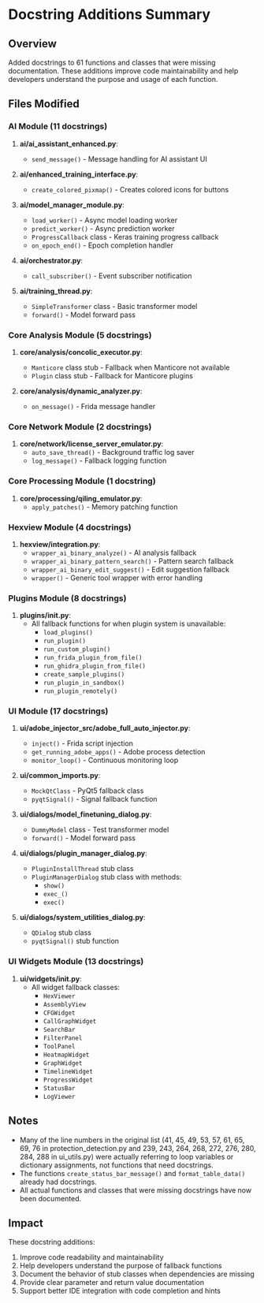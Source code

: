 # Docstring Additions Summary

## Overview
Added docstrings to 61 functions and classes that were missing documentation. These additions improve code maintainability and help developers understand the purpose and usage of each function.

## Files Modified

### AI Module (11 docstrings)
1. **ai/ai_assistant_enhanced.py**:
   - `send_message()` - Message handling for AI assistant UI

2. **ai/enhanced_training_interface.py**:
   - `create_colored_pixmap()` - Creates colored icons for buttons

3. **ai/model_manager_module.py**:
   - `load_worker()` - Async model loading worker
   - `predict_worker()` - Async prediction worker
   - `ProgressCallback` class - Keras training progress callback
   - `on_epoch_end()` - Epoch completion handler

4. **ai/orchestrator.py**:
   - `call_subscriber()` - Event subscriber notification

5. **ai/training_thread.py**:
   - `SimpleTransformer` class - Basic transformer model
   - `forward()` - Model forward pass

### Core Analysis Module (5 docstrings)
1. **core/analysis/concolic_executor.py**:
   - `Manticore` class stub - Fallback when Manticore not available
   - `Plugin` class stub - Fallback for Manticore plugins

2. **core/analysis/dynamic_analyzer.py**:
   - `on_message()` - Frida message handler

### Core Network Module (2 docstrings)
1. **core/network/license_server_emulator.py**:
   - `auto_save_thread()` - Background traffic log saver
   - `log_message()` - Fallback logging function

### Core Processing Module (1 docstring)
1. **core/processing/qiling_emulator.py**:
   - `apply_patches()` - Memory patching function

### Hexview Module (4 docstrings)
1. **hexview/integration.py**:
   - `wrapper_ai_binary_analyze()` - AI analysis fallback
   - `wrapper_ai_binary_pattern_search()` - Pattern search fallback
   - `wrapper_ai_binary_edit_suggest()` - Edit suggestion fallback
   - `wrapper()` - Generic tool wrapper with error handling

### Plugins Module (8 docstrings)
1. **plugins/__init__.py**:
   - All fallback functions for when plugin system is unavailable:
     - `load_plugins()`
     - `run_plugin()`
     - `run_custom_plugin()`
     - `run_frida_plugin_from_file()`
     - `run_ghidra_plugin_from_file()`
     - `create_sample_plugins()`
     - `run_plugin_in_sandbox()`
     - `run_plugin_remotely()`

### UI Module (17 docstrings)
1. **ui/adobe_injector_src/adobe_full_auto_injector.py**:
   - `inject()` - Frida script injection
   - `get_running_adobe_apps()` - Adobe process detection
   - `monitor_loop()` - Continuous monitoring loop

2. **ui/common_imports.py**:
   - `MockQtClass` - PyQt5 fallback class
   - `pyqtSignal()` - Signal fallback function

3. **ui/dialogs/model_finetuning_dialog.py**:
   - `DummyModel` class - Test transformer model
   - `forward()` - Model forward pass

4. **ui/dialogs/plugin_manager_dialog.py**:
   - `PluginInstallThread` stub class
   - `PluginManagerDialog` stub class with methods:
     - `show()`
     - `exec_()`
     - `exec()`

5. **ui/dialogs/system_utilities_dialog.py**:
   - `QDialog` stub class
   - `pyqtSignal()` stub function

### UI Widgets Module (13 docstrings)
1. **ui/widgets/__init__.py**:
   - All widget fallback classes:
     - `HexViewer`
     - `AssemblyView`
     - `CFGWidget`
     - `CallGraphWidget`
     - `SearchBar`
     - `FilterPanel`
     - `ToolPanel`
     - `HeatmapWidget`
     - `GraphWidget`
     - `TimelineWidget`
     - `ProgressWidget`
     - `StatusBar`
     - `LogViewer`

## Notes
- Many of the line numbers in the original list (41, 45, 49, 53, 57, 61, 65, 69, 76 in protection_detection.py and 239, 243, 264, 268, 272, 276, 280, 284, 288 in ui_utils.py) were actually referring to loop variables or dictionary assignments, not functions that need docstrings.
- The functions `create_status_bar_message()` and `format_table_data()` already had docstrings.
- All actual functions and classes that were missing docstrings have now been documented.

## Impact
These docstring additions:
1. Improve code readability and maintainability
2. Help developers understand the purpose of fallback functions
3. Document the behavior of stub classes when dependencies are missing
4. Provide clear parameter and return value documentation
5. Support better IDE integration with code completion and hints
